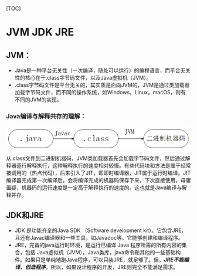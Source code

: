 [TOC]



# JVM JDK JRE

## JVM：

- Java是一种平台无关性（一次编译，随处可以运行）的编程语言，而平台无关性的核心在于.class字节码文件，以及Java虚拟机（JVM）。
- .class字节码文件是平台无关的，其实质是面向JVM的，JVM是通过类加载器加载字节码文件，而不同的操作系统，如Windows，Linux，macOS，则有不同的JVM的实现。

### Java编译与解释共存的理解：

 ![java到机器码](java到机器码.png)

从.class文件到二进制机器码，JVM类加载器首先会加载字节码文件，然后通过解释器逐行解释执行，这种解释执行的速度相对较慢。有些代码块和方法是属于经常被调用的（热点代码），后来引入了JIT，即即时编译器，JIT属于运行时编译。JIT编译器完成第一次编译后，会将编译完成的机器码保存下来，下次直接使用。毋庸置疑，机器码的运行速度是一定高于解释执行的速度的。这也就是Java编译与解释并存。

## JDK和JRE

- JDK 是功能齐全的Java SDK （Software development kit）。它包含JRE，且还有Javac编译器和一些工具，如Javadoc等。它能够创建和编译程序。
- JRE，完备的java运行时环境，是运行已编译 Java 程序所需的所有内容的集合，包括 Java虚拟机（JVM），Java类库，java命令和其他的一些基础构件。如果只是单纯地跑Java程序，可以只装JRE，就足够了。但，***JRE不能编译、创造程序***，所以，如果设计程序的开发，JRE则完全不能满足需求。